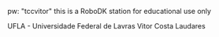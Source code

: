pw: "tccvitor"
this is a RoboDK station for educational use only




UFLA - Universidade Federal de Lavras
Vitor Costa Laudares
